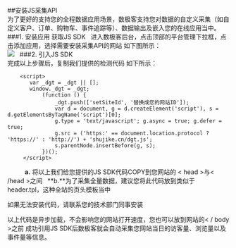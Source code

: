 ##安装JS采集API  
为了更好的支持您的全程数据应用场景，数极客支持您对数据的自定义采集（如自定义客户、订单、购物车、事件追踪等）、数据输出及嵌入您的在线应用当中。
###1. 安装应用 获取JS SDK   
进入数极客后台，点击顶部的平台管理下拉框，点击添加应用，选择需要安装采集API的网站 如下图所示：  
![](http://www.shujike.com/images/buzhou.jpg)  
###2. 引入JS SDK  
完成以上步骤后，复制我们提供的检测代码 如下所示：  
    
        <script>
           var _dgt = _dgt || [];
           window._dgt = _dgt;
               (function () {
                   _dgt.push(['setSiteId', '替换成您的网站ID']);
                   var d = document, g = d.createElement('script'), s = d.getElementsByTagName('script')[0];
                   g.type = 'text/javascript'; g.async = true; g.defer = true;
                   g.src = ('https:' == document.location.protocol ? 'https://' : 'http://') + 'shujike.cn/dgt.js';
                   s.parentNode.insertBefore(g, s);
               })();
         </script> 
           
**a.** 将以上我们给您提供的JS SDK代码COPY到您网站的 < head >与< /head >之间  
**b.**为了采集全量数据，建议您将此代码放到类似于header.tpl，这种全站的页头模板当中  
 
如果无法安装代码，请联系您的技术部门同事安装  

以上代码是异步加载，不会影响您的网站打开速度，您也可以放到网站的< / body >之前 成功引用JS SDK后数极客就会自动采集您网站当日的访客量、浏览量以及事件量等信息。
